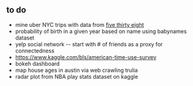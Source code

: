 ## to do

- mine uber NYC trips with data from [five thirty eight](https://github.com/fivethirtyeight/uber-tlc-foil-response)
- probability of birth in a given year based on name using babynames dataset
- yelp social network  -- start with # of friends as a proxy for connectedness
- https://www.kaggle.com/bls/american-time-use-survey
- bokeh dashboard
- map house ages in austin via web crawling trulia 
- radar plot from NBA play stats dataset on kaggle
